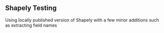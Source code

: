 ## Shapely Testing
Using locally published version of Shapely with a few minor additions such as extracting field names

